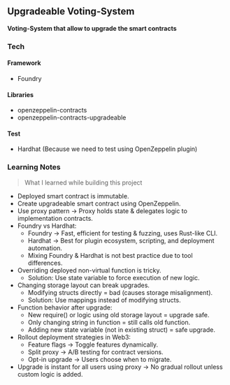 ## Upgradeable Voting-System

**Voting-System that allow to upgrade the smart contracts**

### Tech
#### Framework
- Foundry

#### Libraries
- openzeppelin-contracts
- openzeppelin-contracts-upgradeable

#### Test
- Hardhat (Because we need to test using OpenZeppelin plugin)

### Learning Notes
> What I learned while building this project
- Deployed smart contract is immutable.
- Create upgradeable smart contract using OpenZeppelin.
- Use proxy pattern → Proxy holds state & delegates logic to implementation contracts.
- Foundry vs Hardhat:
    - Foundry → Fast, efficient for testing & fuzzing, uses Rust-like CLI.
    - Hardhat → Best for plugin ecosystem, scripting, and deployment automation.
    - Mixing Foundry & Hardhat is not best practice due to tool differences.
- Overriding deployed non-virtual function is tricky.
    - Solution: Use state variable to force execution of new logic.
- Changing storage layout can break upgrades.
    - Modifying structs directly = bad (causes storage misalignment).
    - Solution: Use mappings instead of modifying structs.
- Function behavior after upgrade:
    - New require() or logic using old storage layout = upgrade safe.
    - Only changing string in function = still calls old function.
    - Adding new state variable (not in existing struct) = safe upgrade.
- Rollout deployment strategies in Web3:
    - Feature flags → Toggle features dynamically.
    - Split proxy → A/B testing for contract versions.
    - Opt-in upgrade → Users choose when to migrate.
- Upgrade is instant for all users using proxy → No gradual rollout unless custom logic is added.